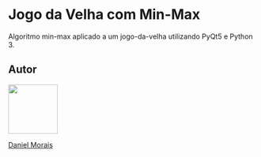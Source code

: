 # Jogo da Velha com Min-Max
Algoritmo min-max aplicado a um jogo-da-velha utilizando PyQt5 e Python 3.









## Autor

[<img src="https://avatars2.githubusercontent.com/u/17677199?s=460&v=4" width="100"/>](https://github.com/danielsmorais)

[Daniel Morais](https://github.com/danielsmorais)
